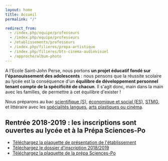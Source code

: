 ```yaml
---
layout: home
title: Accueil
permalink: "/"

redirect_from:
  - /index.php/equipe/professeurs
  - /index.php/equipe/professeurs
  - /etablissements/professeurs
  - /index.php/filieres/prepa-artistique
  - /index.php/filieres/bts-cinema-audiovisuel
  - /approche/album-photo
---
```


A l'Ecole Saint-John Perse, nous portons **un projet éducatif fondé sur l'épanouissement des adolescents** : nous pensons que la réussite scolaire au lycée est la conséquence d'un **équilibre de développement personnel tenant compte de la spécificité de chacun**. Il s'agit donc, main dans la main avec les familles, de permettre à cet équilibre d'exister !  

Nous préparons au bac [scientifique (S)](/filieres/scientifique-s/), [économique et social (ES)](/filieres/eco-et-social-es/), [STMG](/filieres/management-stmg/), et littéraire avec les [spécialités langues](/filieres/litteraire-langues-l/), [arts plastiques ou cinéma](/filieres/litteraire-arts-plastiques-ou-cinema/).

## Rentrée 2018-2019 : les inscriptions sont ouvertes au lycée et à la Prépa Sciences-Po

* [Téléchargez la plaquette de présentation de l'établissement](/images/plaquette_2018_2019.pdf)
* [Téléchargez le dossier d'inscription 2018/2019](/images/Dossier_dinscription_2018_2019.pdf)
* [Téléchargez la plaquette de la prépa Sciences-Po](/images/plaquette_prepa_sciences-po.pdf)
